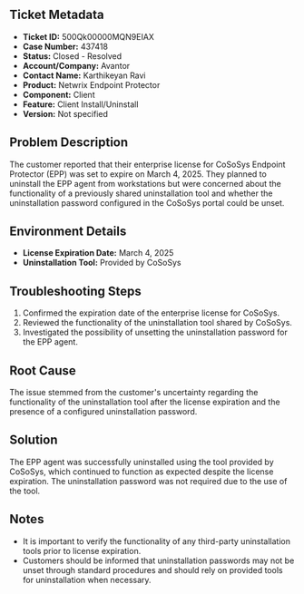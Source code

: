 ## Ticket Metadata
- **Ticket ID:** 500Qk00000MQN9EIAX
- **Case Number:** 437418
- **Status:** Closed - Resolved
- **Account/Company:** Avantor
- **Contact Name:** Karthikeyan Ravi
- **Product:** Netwrix Endpoint Protector
- **Component:** Client
- **Feature:** Client Install/Uninstall
- **Version:** Not specified

## Problem Description
The customer reported that their enterprise license for CoSoSys Endpoint Protector (EPP) was set to expire on March 4, 2025. They planned to uninstall the EPP agent from workstations but were concerned about the functionality of a previously shared uninstallation tool and whether the uninstallation password configured in the CoSoSys portal could be unset.

## Environment Details
- **License Expiration Date:** March 4, 2025
- **Uninstallation Tool:** Provided by CoSoSys

## Troubleshooting Steps
1. Confirmed the expiration date of the enterprise license for CoSoSys.
2. Reviewed the functionality of the uninstallation tool shared by CoSoSys.
3. Investigated the possibility of unsetting the uninstallation password for the EPP agent.

## Root Cause
The issue stemmed from the customer's uncertainty regarding the functionality of the uninstallation tool after the license expiration and the presence of a configured uninstallation password.

## Solution
The EPP agent was successfully uninstalled using the tool provided by CoSoSys, which continued to function as expected despite the license expiration. The uninstallation password was not required due to the use of the tool.

## Notes
- It is important to verify the functionality of any third-party uninstallation tools prior to license expiration.
- Customers should be informed that uninstallation passwords may not be unset through standard procedures and should rely on provided tools for uninstallation when necessary.